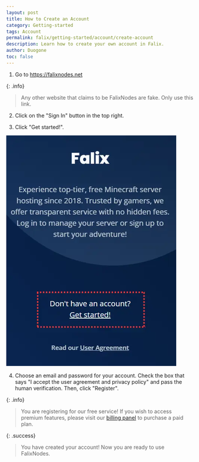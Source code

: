 ```yaml
---
layout: post
title: How to Create an Account
category: Getting-started
tags: Account
permalink: falix/getting-started/account/create-account
description: Learn how to create your own account in Falix.
author: Duogone
toc: false
---
```


1. Go to <https://falixnodes.net>

{: .info}

> Any other website that claims to be FalixNodes are fake. Only use this link.

2. Click on the "Sign In" button in the top right.

3. Click "Get started!".

 ![Get Started](/content/assets/images/posts/account.webp)

4. Choose an email and password for your account. Check the box that says "I accept the user agreement and privacy policy" and pass the human verification. Then, click "Register".

{: .info}

> You are registering for our free service! If you wish to access premium features, please visit our [billing panel](https://billing.falixnodes.net/) to purchase a paid plan.

{: .success}

> You have created your account! Now you are ready to use FalixNodes.
